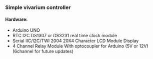 ### Simple vivarium controller

#### Hardware:
* Arduino UNO
* RTC I2C DS1307 or DS3231 real time clock module 
* Serial IIC/I2C/TWI 2004 20X4 Character LCD Module Display 
* 4 Channel Relay Module With optocoupler for Arduino (5V or 12V) (6channel for future updates)
